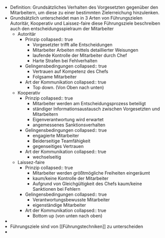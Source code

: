 - Definition: Grundsätzliches Verhalten des Vorgesetzten gegenüber den Mitarbeitern, um diese zu einer bestimmten Zielerreichung hinzulenken.
- Grundsätzlich unterscheidet man in 3 Arten von Führungszielen Autoritär, Kooperativ und Laissez-faire diese Führungsziele beschreiben auch den entscheidungsspielraum der Mitarbeiter
	- Autoritär
		- Prinzip
		  collapsed:: true
			- Vorgesetzter trifft alle Entscheidungen
			- Mitarbeiter Arbeiten mittels detaillierter Weisungen
			- laufende Kontrolle der Mitarbeiter durch Chef
			- Harte Strafen bei Fehlverhalten
		- Gelingensbedingungen
		  collapsed:: true
			- Vertrauen auf Kompetenz des Chefs
			- Folgsame Mitarbeiter
		- Art der Kommunikation
		  collapsed:: true
			- Top down. (Von Oben nach unten)
	- Kooperativ
		- Prinzip
		  collapsed:: true
			- Mitarbeiter werden am Entscheidungsprozess beteiligt
			- ständiger Informationsaustausch zwischen Vorgesetzten und Mitarbeitern
			- Eigenverantwortung wird erwartet
			- angemessenes Sanktionsverhalten
		- Gelingensbedingungen
		  collapsed:: true
			- engagierte Mitarbeiter
			- Beiderseitige Teamfähigkeit
			- gegenseitiges Vertrauen
		- Art der Kommunikation
		  collapsed:: true
			- wechselseitig
	- Laissez-faire
		- Prinzip
		  collapsed:: true
			- Mitarbeiter werden größtmögliche Freiheiten eingeräumt
			- kaum/keine Kontrolle der Mitarbeiter
			- Aufgrund von Gleichgültigkeit des Chefs kaum/keine Sanktionen bei Fehlern
		- Gelingensbedingungen
		  collapsed:: true
			- Verantwortungsbewusste Mitarbeiter
			- eigenständige Mitarbeiter
		- Art der Kommunikation
		  collapsed:: true
			- Bottom up (von unten nach oben)
-
- Führungsziele sind von [[Führungstechniken]] zu unterscheiden
-